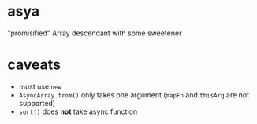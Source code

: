 # asya

"promisified" Array descendant with some sweetener

# caveats

- must use `new`
- `AsyncArray.from()` only takes one argument (`mapFn` and `thisArg` are not supported)
- `sort()` does __not__ take async function
